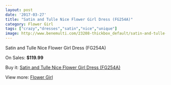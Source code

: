 ```yaml
---
layout: post
date: '2017-03-27'
title: "Satin and Tulle Nice Flower Girl Dress (FG254A)"
category: Flower Girl
tags: ["crazy","dresses","satin","nice","unique"]
image: http://www.benemulti.com/23208-thickbox_default/satin-and-tulle-nice-flower-girl-dress-fg254a.jpg
---
```

Satin and Tulle Nice Flower Girl Dress (FG254A)

On Sales: **$119.99**
<a href="https://www.benemulti.com/en/flower-girl/8945-satin-and-tulle-nice-flower-girl-dress-fg254a.html"><amp-img layout="responsive" width="600" height="600" src="//www.benemulti.com/23208-thickbox_default/satin-and-tulle-nice-flower-girl-dress-fg254a.jpg" alt="Satin and Tulle Nice Flower Girl Dress (FG254A) 0" /></a>

Buy it: [Satin and Tulle Nice Flower Girl Dress (FG254A)](https://www.benemulti.com/en/flower-girl/8945-satin-and-tulle-nice-flower-girl-dress-fg254a.html "Satin and Tulle Nice Flower Girl Dress (FG254A)")

View more: [Flower Girl](https://www.benemulti.com/en/75-flower-girl "Flower Girl")